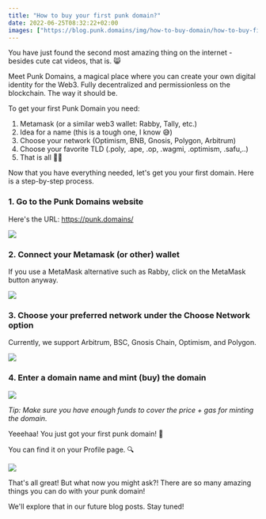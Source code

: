 ```yaml
---
title: "How to buy your first punk domain?"
date: 2022-06-25T08:32:22+02:00
images: ["https://blog.punk.domains/img/how-to-buy-domain/how-to-buy-first-domain.png"]
---
```


You have just found the second most amazing thing on the internet - besides cute cat videos, that is. 😸

Meet Punk Domains, a magical place where you can create your own digital identity for the Web3. Fully decentralized and permissionless on the blockchain. The way it should be.

To get your first Punk Domain you need:

1. Metamask (or a similar web3 wallet: Rabby, Tally, etc.)
2. Idea for a name (this is a tough one, I know 😅)  
3. Choose your network (Optimism, BNB, Gnosis, Polygon, Arbitrum)
4. Choose your favorite TLD (.poly, .ape, .op, .wagmi, .optimism, .safu,..)
5. That is all 🤘😎

Now that you have everything needed, let's get you your first domain. Here is a step-by-step process. 

### 1. Go to the Punk Domains website

Here's the URL: https://punk.domains/

![](/img/how-to-buy-domain/1.png)

### 2. Connect your Metamask (or other) wallet

If you use a MetaMask alternative such as Rabby, click on the MetaMask button anyway.

![](/img/how-to-buy-domain/2.png)

### 3. Choose your preferred network under the Choose Network option

Currently, we support Arbitrum, BSC, Gnosis Chain, Optimism, and Polygon.

![](/img/how-to-buy-domain/3.png)

### 4. Enter a domain name and mint (buy) the domain

![](/img/how-to-buy-domain/4.png)

*Tip: Make sure you have enough funds to cover the price + gas for minting the domain.*

Yeeehaa! You just got your first punk domain! 👏

You can find it on your Profile page. 🔍

![](/img/how-to-buy-domain/5.png)

That's all great! But what now you might ask?! There are so many amazing things you can do with your punk domain! 

We'll explore that in our future blog posts. Stay tuned!
